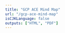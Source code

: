 ```yaml
---
title: "GCP ACE Mind Map"
url: "/gcp-ace-mind-map"
isCJKLanguage: false
outputs: ["HTML", "PDF"]
---
```

